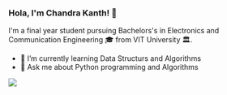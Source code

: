 ### Hola, I'm Chandra Kanth! 👋
I'm a final year student pursuing Bachelors's in Electronics and Communication Engineering 🎓 from VIT University 🏛.

- 🌱 I’m currently learning Data Structurs and Algorithms 
- 💬 Ask me about Python programming and Algorithms 

<img src= "https://github-readme-stats.vercel.app/api?username=Chandrakanth10&&show_icons=true&title_color=ffffff&icon_color=bb2acf&text_color=daf7dc&bg_color=151515">

